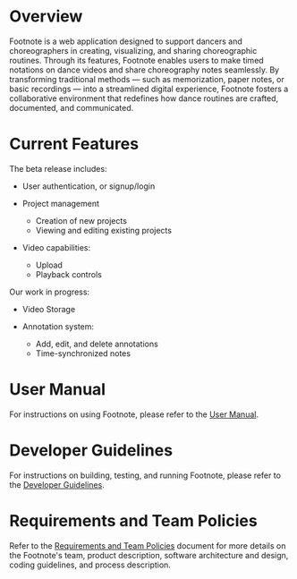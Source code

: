 # Overview

Footnote is a web application designed to support dancers and choreographers in creating, visualizing, and sharing choreographic routines. Through its features, Footnote enables users to make timed notations on dance videos and share choreography notes seamlessly. By transforming traditional methods — such as memorization, paper notes, or basic recordings — into a streamlined digital experience, Footnote fosters a collaborative environment that redefines how dance routines are crafted, documented, and communicated.

# Current Features

The beta release includes:

- User authentication, or signup/login
- Project management

  - Creation of new projects
  - Viewing and editing existing projects

- Video capabilities:

  - Upload
  - Playback controls

Our work in progress:
- Video Storage
  
- Annotation system:
  
  - Add, edit, and delete annotations
  - Time-synchronized notes

# User Manual

For instructions on using Footnote, please refer to the [User Manual](./UserManual.md).

# Developer Guidelines

For instructions on building, testing, and running Footnote, please refer to the [Developer Guidelines](./DeveloperGuidelines.md).

# Requirements and Team Policies

Refer to the [Requirements and Team Policies](https://docs.google.com/document/d/1fw73MHAb9oiRv_RoVpSrN8kfhBeNqfgQPtsi2UgNKbo/edit?usp=sharing) document for more details on the Footnote's team, product description, software architecture and design, coding guidelines, and process description.
